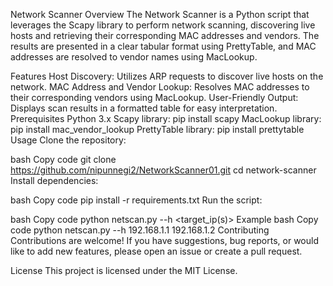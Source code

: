 Network Scanner
Overview
The Network Scanner is a Python script that leverages the Scapy library to perform network scanning, discovering live hosts and retrieving their corresponding MAC addresses and vendors. The results are presented in a clear tabular format using PrettyTable, and MAC addresses are resolved to vendor names using MacLookup.

Features
Host Discovery: Utilizes ARP requests to discover live hosts on the network.
MAC Address and Vendor Lookup: Resolves MAC addresses to their corresponding vendors using MacLookup.
User-Friendly Output: Displays scan results in a formatted table for easy interpretation.
Prerequisites
Python 3.x
Scapy library: pip install scapy
MacLookup library: pip install mac_vendor_lookup
PrettyTable library: pip install prettytable
Usage
Clone the repository:

bash
Copy code
git clone https://github.com/nipunnegi2/NetworkScanner01.git
cd network-scanner
Install dependencies:

bash
Copy code
pip install -r requirements.txt
Run the script:

bash
Copy code
python netscan.py --h <target_ip(s)>
Example
bash
Copy code
python netscan.py --h 192.168.1.1 192.168.1.2
Contributing
Contributions are welcome! If you have suggestions, bug reports, or would like to add new features, please open an issue or create a pull request.

License
This project is licensed under the MIT License.
